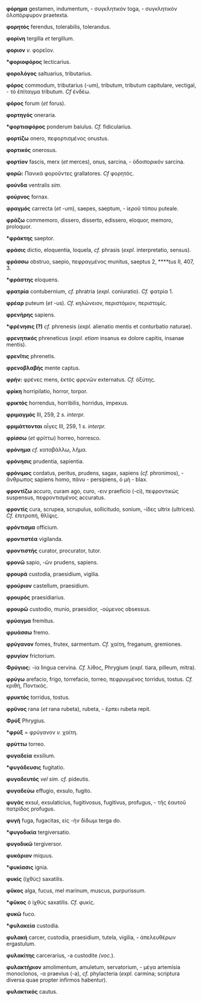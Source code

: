 **φόρημα** gestamen, indumentum, - συγκλητικόν toga, - συγκλητικόν
ὁλοπόρφυρον praetexta.

**φορητός** ferendus, tolerabilis, tolerandus.

**φορίνη** tergilla *et* tergillum.

**φοριον** *v.* φορεῖον.

**\*φοριοφόρος** lecticarius.

**φορολόγος** saltuarius, tributarius.

**φόρος** commodum, tributarius (-um), tributum, tributum capitulare,
vectigal, - τὸ ἐπίταγμα tributum. *Cf* ἐνδέω.

**φόρος** forum (*et* forus).

**φορτηγός** oneraria.

**\*φορτιαφόρος** ponderum baiulus. *Cf.* fidicularius.

**φορτίζω** onero, πεφορτισμένος onustus.

**φορτικός** onerosus.

**φορτίον** fascis, merx (*et* merces), onus, sarcina, - ὁδοιπορικόν
sarcina.

**φορῶ:** Πανικὰ φοροῦντες grallatores. *Cf* φορητός.

**φούνδα** ventralis *sim.*

**φούρνος** fornax.

**φραγμός** carrecta (*et* -um), saepes, saeptum, - ἱεροῦ τόπου puteale.

**φράζω** commemoro, dissero, disserto, edissero, eloquor, memoro,
proloquor.

**\*φράκτης** saeptor.

**φράσις** dictio, eloquentia, loquela, *cf.* phrasis (*expl.*
interpretatio, sensus).

**φράσσω** obstruo, saepio, πεφραγμένος munitus, saeptus 2, \*\*\*\*tus
II, 407, 3.

**\*φράστης** eloquens.

**φρατρία** contubernium, *cf.* phratria (*expl.* coniuratio). *Cf.*
φατρία 1.

**φρέαρ** puteum (*et* -us). *Cf.* κηλώνειον, περιστόμιον, περιστομίς.

**φρενήρης** sapiens.

**\*φρένησις (?)** *cf.* phrenesis (*expl.* alienatio mentis et
conturbatio naturae).

**φρενητικός** phreneticus (*expl. etiam* insanus ex dolore capitis,
insanae mentis).

**φρενῖτις** phrenetis.

**φρενοβλαβής** mente captus.

**φρήν:** φρένες mens, ἐκτὸς φρενῶν externatus. *Cf.* ὀξύτης.

**φρίκη** horripilatio, horror, torpor.

**φρικτός** horrendus, horribilis, horridus, impexus.

**φριμαγμός** III, 259, 2 *s. interpr.*

**φριμάττονται** αἶγες III, 259, 1 *s. interpr.*

**φρίσσω** (*et* φρίττω) horreo, horresco.

**φρόνημα** *cf.* καταβάλλω, λῆμα.

**φρόνησις** prudentia, sapientia.

**φρόνιμος** cordatus, peritus, prudens, sagax, sapiens (*cf.*
phronimos), - ἄνθρωπος sapiens homo, πάνυ - persipiens, ὁ μὴ - blax.

**φροντίζω** accuro, curam ago, curo, -ειν praeficio (-ci), πεφροντικώς
suspensus, πεφροντισμένος accuratus.

**φροντίς** cura, scrupea, scrupulus, sollicitudo, sonium, -ίδες ultrix
(ultrices). *Cf.* ἐπιτροπή, θλῖψις.

**φρόντισμα** officium.

**φροντιστέα** vigilanda.

**φροντιστής** curator, procurator, tutor.

**φρονῶ** sapio, -ῶν prudens, sapiens.

**φρουρά** custodia, praesidium, vigilia.

**φρούριον** castellum, praesidium.

**φρουρός** praesidiarius.

**φρουρῶ** custodio, munio, praesidior, -ούμενος obsessus.

**φρύαγμα** fremitus.

**φρυάσσω** fremo.

**φρύγανον** fomes, frutex, sarmentum. *Cf.* χαίτη, freganum, gremiones.

**φρυγίον** frictorium.

**Φρύγιος:** -ία lingua cervina. *Cf.* λίθος, Phrygium (*expl.* tiara,
pilleum, mitra).

**φρύγω** arefacio, frigo, torrefacio, torreo, πεφρυγμένος torridus,
tostus. *Cf.* κριθή, Ποντικός.

**φρυκτός** torridus, tostus.

**φρῦνος** rana (*et* rana rubeta), rubeta, - ἕρπει rubeta repit.

**Φρύξ** Phrygius.

**\*φρύξ** = φρύγανον *v.* χαίτη.

**φρύττω** torreo.

**φυγαδεία** exsilium.

**\*φυγάδευσις** fugitatio.

**φυγαδευτός** *vel sim. cf.* pideutis.

**φυγαδεύω** effugio, exsulo, fugito.

**φυγάς** exsul, exsulaticius, fugitivosus, fugitivus, profugus, - τῆς
ἑαυτοῦ πατρίδος profugus.

**φυγή** fuga, fugacitas, εἰς -ὴν δίδωμι terga do.

**\*φυγοδικία** tergiversatio.

**φυγοδικῶ** tergiversor.

**φυκάριον** miquus.

**\*φυκίασις** ignia.

**φυκίς** (ἰχθύς) saxatilis.

**φῦκος** alga, fucus, mel marinum, muscus, purpurissum.

**\*φῦκος** ὁ ἰχθύς saxatilis. *Cf.* φυκίς.

**φυκῶ** fuco.

**\*φυλακεία** custodia.

**φυλακή** carcer, custodia, praesidium, tutela, vigilia, - ἀπελευθέρων
ergastulum.

**φυλακίτης** carcerarius, -a custodite *(voc.*).

**φυλακτήριον** amolimentum, amuletum, servatorium, - μέγα artemisia
monoclonos, -α praevius (-a), *cf.* phylacteria (*expl.* carmina;
scriptura diversa quae propter infirmos habentur).

**φυλακτικός** cautus.
